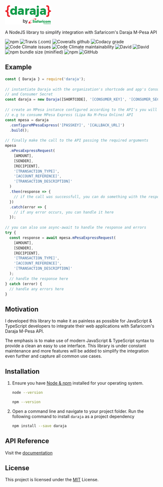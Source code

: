 ![Daraja Logo](img/daraja.png)

A NodeJS library to simplify integration with Safaricom's Daraja M-Pesa API

![npm](https://img.shields.io/npm/v/daraja.svg?style=flat-square)
![Travis (.com)](https://img.shields.io/travis/com/austinewuncler/daraja.svg?style=flat-square)
![Coveralls github](https://img.shields.io/coveralls/github/austinewuncler/daraja.svg?style=flat-square)
![Codacy grade](https://img.shields.io/codacy/grade/52f5703641404c969aa8d6c0d9f0616d.svg?style=flat-square)
![Code Climate issues](https://img.shields.io/codeclimate/issues/austinewuncler/daraja.svg?style=flat-square)
![Code Climate maintainability](https://img.shields.io/codeclimate/maintainability/austinewuncler/daraja.svg?style=flat-square)
![David](https://img.shields.io/david/austinewuncler/daraja.svg?style=flat-square)
![David](https://img.shields.io/david/dev/austinewuncler/daraja.svg?style=flat-square)
![npm bundle size (minified)](https://img.shields.io/bundlephobia/min/daraja.svg?style=flat-square)
![npm](https://img.shields.io/npm/dt/daraja.svg?style=flat-square)
![GitHub](https://img.shields.io/github/license/austinewuncler/daraja.svg?style=flat-square)

## Example

```javascript
const { Daraja } = require('daraja');

// instantiate Daraja with the organization's shortcode and app's Consumer Key
// and Consumer Secret
const daraja = new Daraja([SHORTCODE], '[CONSUMER_KEY]', '[CONSUMER_SECRET]');

// create an MPesa instance configured according to the API's you will consume
// e.g to consume MPesa Express (Lipa Na M-Pesa Online) API
const mpesa = daraja
  .configureMPesaExpress('[PASSKEY]', '[CALLBACK_URL]')
  .build();

// finally make the call to the API passing the required arguments
mpesa
  .mPesaExpressRequest(
    [AMOUNT],
    [SENDER],
    [RECIPIENT],
    '[TRANSACTION_TYPE]',
    '[ACCOUNT_REFERENCE]',
    '[TRANSACTION_DESCRIPTION]'
  )
  .then(response => {
    // if the call was successfull, you can do something with the response here
  })
  .catch(error => {
    // if any error occurs, you can handle it here
  });

// you can also use async-await to handle the response and errors
try {
  const response = await mpesa.mPesaExpressRequest(
    [AMOUNT],
    [SENDER],
    [RECIPIENT],
    '[TRANSACTION_TYPE]',
    '[ACCOUNT_REFERENCE]',
    '[TRANSACTION_DESCRIPTION]'
  );
  // handle the response here
} catch (error) {
  // handle any errors here
}
```

## Motivation

I developed this library to make it as painless as possible for JavaScript &
TypeScript developers to integrate their web applications with Safaricom's
Daraja M-Pesa API.

The emphasis is to make use of modern JavaScript & TypeScript syntax to provide
a clean an easy to use interface.
This library is under constant maintenance and more features will be added to
simplify the integration even further and capture all common use cases.

## Installation

1. Ensure you have [Node & npm](https://nodejs.org) installed for your
   operating system.

   ```sh
   node --version
   ```

   ```sh
   npm --version
   ```

2. Open a command line and navigate to your project folder. Run the following
   command to install `daraja` as a project dependency

   ```sh
   npm install --save daraja
   ```

## API Reference

Visit the [documentation](https://austinewuncler.github.io/daraja)

## License

This project is licensed under the [MIT](LICENCE) License.
